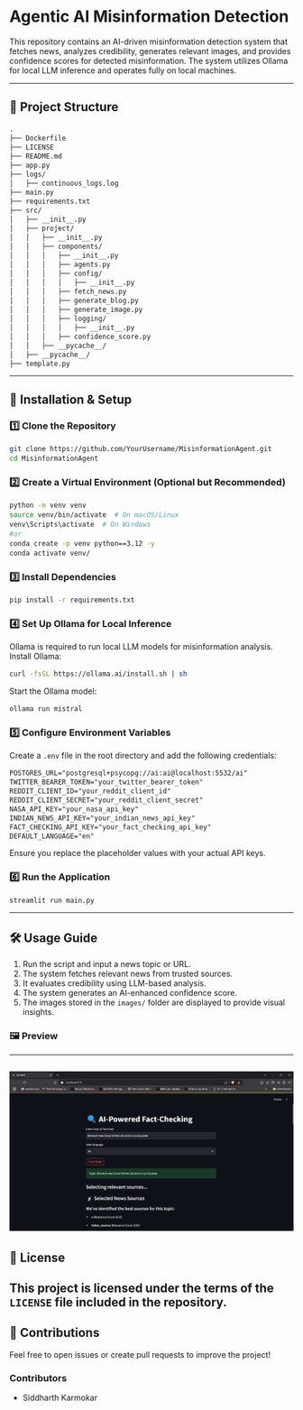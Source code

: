 # Agentic AI Misinformation Detection
This repository contains an AI-driven misinformation detection system that fetches news, analyzes credibility, generates relevant images, and provides confidence scores for detected misinformation. The system utilizes Ollama for local LLM inference and operates fully on local machines.

---
## 📂 Project Structure
```
.
├── Dockerfile                
├── LICENSE                   
├── README.md                 
├── app.py                    
├── logs/                      
│   ├── continuous_logs.log    
├── main.py                   
├── requirements.txt           
├── src/                       
│   ├── __init__.py            
│   ├── project/               
│   │   ├── __init__.py        
│   │   ├── components/        
│   │   │   ├── __init__.py    
│   │   │   ├── agents.py      
│   │   │   ├── config/        
│   │   │   │   ├── __init__.py
│   │   │   ├── fetch_news.py  
│   │   │   ├── generate_blog.py 
│   │   │   ├── generate_image.py 
│   │   │   ├── logging/       
│   │   │   │   ├── __init__.py
│   │   │   ├── confidence_score.py 
│   │   ├── __pycache__/       
│   ├── __pycache__/           
├── template.py               
```
---
## 🚀 Installation & Setup
### 1️⃣ Clone the Repository
```sh
git clone https://github.com/YourUsername/MisinformationAgent.git
cd MisinformationAgent
```
### 2️⃣ Create a Virtual Environment (Optional but Recommended)
```sh
python -m venv venv
source venv/bin/activate  # On macOS/Linux
venv\Scripts\activate  # On Windows
#or
conda create -p venv python==3.12 -y
conda activate venv/
```
### 3️⃣ Install Dependencies
```sh
pip install -r requirements.txt
```
### 4️⃣ Set Up Ollama for Local Inference
Ollama is required to run local LLM models for misinformation analysis.
Install Ollama:
```sh
curl -fsSL https://ollama.ai/install.sh | sh
```
Start the Ollama model:
```sh
ollama run mistral
```
### 5️⃣ Configure Environment Variables
Create a `.env` file in the root directory and add the following credentials:
```
POSTGRES_URL="postgresql+psycopg://ai:ai@localhost:5532/ai"
TWITTER_BEARER_TOKEN="your_twitter_bearer_token"
REDDIT_CLIENT_ID="your_reddit_client_id"
REDDIT_CLIENT_SECRET="your_reddit_client_secret"
NASA_API_KEY="your_nasa_api_key"
INDIAN_NEWS_API_KEY="your_indian_news_api_key"
FACT_CHECKING_API_KEY="your_fact_checking_api_key"
DEFAULT_LANGUAGE="en"
```
Ensure you replace the placeholder values with your actual API keys.

### 6️⃣ Run the Application
```sh
streamlit run main.py
```
---
## 🛠 Usage Guide
1. Run the script and input a news topic or URL.
2. The system fetches relevant news from trusted sources.
3. It evaluates credibility using LLM-based analysis.
4. The system generates an AI-enhanced confidence score.
5. The images stored in the `images/` folder are displayed to provide visual insights.

### 🖼 Preview
---
![Image Slider](images/slider.gif)
---
## 📜 License
This project is licensed under the terms of the `LICENSE` file included in the repository.
---
## 🤝 Contributions
Feel free to open issues or create pull requests to improve the project!
### Contributors
- Siddharth Karmokar

